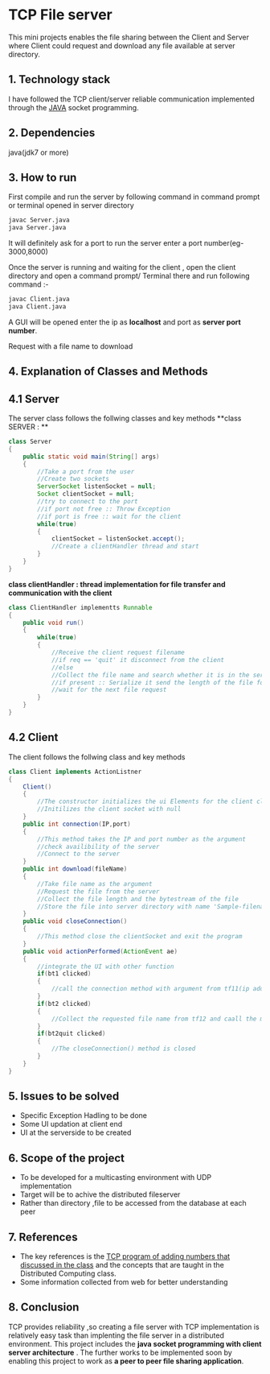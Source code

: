 
# TCP File server
This mini projects enables the file sharing between the Client and Server where Client could request and download any file available at server directory.

## 1. Technology  stack

I have followed the TCP client/server reliable communication implemented through the [JAVA](https://www.java.com/en/) socket programming.

## 2. Dependencies
 java(jdk7 or more)

## 3. How to run
First compile and run the server by following command in command prompt or terminal opened in server directory
```bash
javac Server.java
java Server.java
```
It will definitely ask for a port to run the server enter a port number(eg- 3000,8000)

Once the server is running and waiting for the client , open the client directory and open a command prompt/ Terminal there and run following command :-
```bash
javac Client.java
java Client.java
```
A GUI will be opened enter the ip as **localhost** and port as **server port number**.

Request with a file name to download

## 4. Explanation of Classes and Methods
## 4.1 Server
The server  class follows the follwing classes and key methods
**class SERVER : **
```java
class Server
{
    public static void main(String[] args)
    {
        //Take a port from the user
        //Create two sockets
        ServerSocket listenSocket = null;
        Socket clientSocket = null;
        //try to connect to the port
        //if port not free :: Throw Exception
        //if port is free :: wait for the client
        while(true)
        {
            clientSocket = listenSocket.accept();
            //Create a clientHandler thread and start
        }
    }
}
```
**class clientHandler : thread implementation for file transfer and communication with the client**
```java
class ClientHandler implementts Runnable
{
    public void run()
    {
        while(true)
        {
            //Receive the client request filename
            //if req == 'quit' it disconnect from the client
            //else
            //Collect the file name and search whether it is in the server directory or not
            //if present :: Serialize it send the length of the file followled by the byte stream of the file
            //wait for the next file request
        }
    }
}
```
## 4.2 Client
The client follows the follwing class and key methods
```java
class Client implements ActionListner
{
    Client()
    {
        //The constructor initializes the ui Elements for the client class
        //Initilizes the client socket with null
    }
    public int connection(IP,port)
    {
        //This method takes the IP and port number as the argument
        //check availibility of the server
        //Connect to the server
    }
    public int download(fileName)
    {
        //Take file name as the argument
        //Request the file from the server
        //Collect the file length and the bytestream of the file
        //Store the file into server directory with name 'Sample-filename'
    }
    public void closeConnection()
    {
        //This method close the clientSocket and exit the program   
    }
    public void actionPerformed(ActionEvent ae)
    {
        //integrate the UI with other function
        if(bt1 clicked)
        {
            //call the connection method with argument from tf11(ip address field) and tf12(port number field)
        }
        if(bt2 clicked)
        {
            //Collect the requested file name from tf12 and caall the method download(filename)
        }
        if(bt2quit clicked)
        {
            //The closeConnection() method is closed
        }
    }
}
```
## 5. Issues to be solved
- Specific Exception Hadling to be done
- Some UI updation at client end
- UI at the serverside to be created
## 6. Scope of the project
- To be developed for a multicasting environment with UDP implementation
- Target will be to achive the distributed fileserver
- Rather than directory ,file to be accessed from the database at each peer
## 7. References
- The key references is the [TCP program of adding numbers that discussed in the class](https://github.com/bips1996/TCP_client_server_java) and the concepts that are taught in the Distributed Computing class.
- Some information collected from web for better understanding
## 8. Conclusion
TCP provides reliability ,so creating a file server with TCP implementation is relatively easy task than implenting the file server in a distributed environment. This project includes the **java socket programming with client server architecture** . The further works to be implemented soon by enabling this project to work as **a peer to peer file sharing application**.
